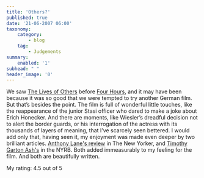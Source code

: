 ```yaml
---
title: 'Others?'
published: true
date: '21-06-2007 06:00'
taxonomy:
    category:
        - blog
    tag:
        - Judgements
summary:
    enabled: '1'
subhead: " "
header_image: '0'
---
```


We saw [The Lives of Others](https://www.imdb.com/title/tt0405094/) before [Four Hours](http://jeremycherfas.net/blog/four-minutes-of-torture/), and it may have been because it was so good that we were tempted to try another German film. But that’s besides the point. The film is full of wonderful little touches, like the reappearance of the junior Stasi officer who dared to make a joke about Erich Honecker. And there are moments, like Wiesler’s dreadful decision not to alert the border guards, or his interrogation of the actress with its thousands of layers of meaning, that I’ve scarcely seen bettered. I would add only that, having seen it, my enjoyment was made even deeper by two brilliant articles. [Anthony Lane's review](https://www.newyorker.com/magazine/2007/02/12/guilty-parties) in The New Yorker, and [Timothy Garton Ash's](https://www.nybooks.com/articles/2007/05/31/the-stasi-on-our-minds/) in the NYRB. Both added immeasurably to my feeling for the film. And both are beautifully written. 

My rating: 4.5 out of 5

